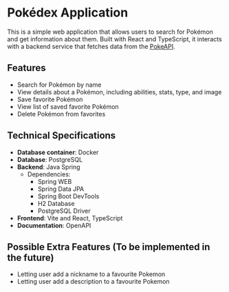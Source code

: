 # Pokédex Application

This is a simple web application that allows users to search for Pokémon and get information about them. Built with React and TypeScript, it interacts with a backend service that fetches data from the [PokeAPI](https://pokeapi.co/).

## Features

- Search for Pokémon by name
- View details about a Pokémon, including abilities, stats, type, and image
- Save favorite Pokémon
- View list of saved favorite Pokémon
- Delete Pokémon from favorites
  
## Technical Specifications

- **Database container**: Docker
- **Database**: PostgreSQL
- **Backend**: Java Spring
    - Dependencies: 
        - Spring WEB
        - Spring Data JPA
        - Spring Boot DevTools
        - H2 Database
        - PostgreSQL Driver
- **Frontend**: Vite and React, TypeScript
- **Documentation**: OpenAPI

## Possible Extra Features (To be implemented in the future)

- Letting user add a nickname to a favourite Pokemon
- Letting user add a description to a favourite Pokemon

